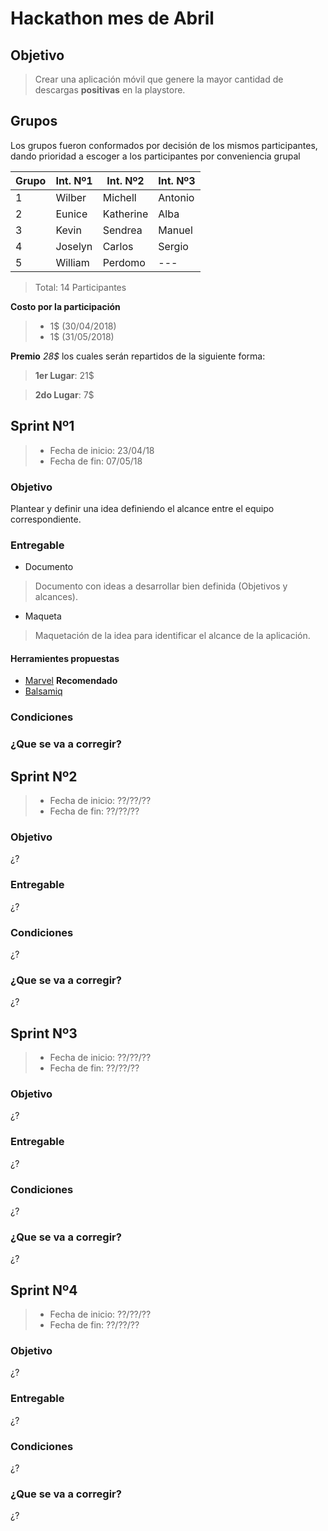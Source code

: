 # Hackathon mes de Abril


## Objetivo
>Crear una aplicación móvil que genere la mayor cantidad de descargas **positivas** en la playstore.


## Grupos
Los grupos fueron conformados por decisión de los mismos participantes, dando prioridad a escoger a los participantes por conveniencia grupal



|Grupo|Int. Nº1|Int. Nº2|Int. Nº3|
|-----|----|----|----|
|1|Wilber|Michell|Antonio|
|2|Eunice|Katherine|Alba|
|3|Kevin|Sendrea|Manuel|
|4|Joselyn|Carlos|Sergio|
|5|William|Perdomo|---|

>Total: 14 Participantes

**Costo por la participación**
 >- 1$ (30/04/2018)
 >- 1$ (31/05/2018)
 
 **Premio**
 *28$* los cuales serán repartidos de la siguiente forma:
> **1er Lugar**: 21$

> **2do Lugar**: 7$

## Sprint Nº1
> - Fecha de inicio: 23/04/18
> - Fecha de fin: 07/05/18

### Objetivo
Plantear y definir una idea definiendo el alcance entre el equipo correspondiente.

### Entregable

- Documento
 > Documento con ideas a desarrollar bien definida (Objetivos y alcances).
- Maqueta
> Maquetación de la idea para identificar el alcance de la aplicación.


#### Herramientes propuestas
- [Marvel](https://marvelapp.com/sketch/) **Recomendado**
- [Balsamiq](https://balsamiq.com/products/)

### Condiciones
<Por definir>
  
### ¿Que se va a corregir?
<Por definir>

## Sprint Nº2
> - Fecha de inicio: ??/??/??
> - Fecha de fin: ??/??/??

### Objetivo
¿?
### Entregable
¿?
### Condiciones
¿?
### ¿Que se va a corregir?
¿?

## Sprint Nº3
> - Fecha de inicio: ??/??/??
> - Fecha de fin: ??/??/??

### Objetivo
¿?
### Entregable
¿?
### Condiciones
¿?
### ¿Que se va a corregir?
¿?

## Sprint Nº4
> - Fecha de inicio: ??/??/??
> - Fecha de fin: ??/??/??

### Objetivo
¿?
### Entregable
¿?
### Condiciones
¿?
### ¿Que se va a corregir?
¿?
